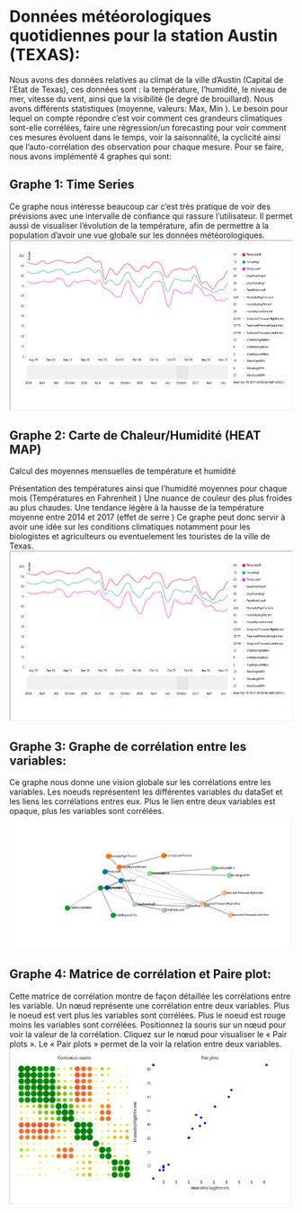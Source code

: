 # Données météorologiques quotidiennes pour la station Austin (TEXAS):
Nous avons des données relatives au climat de la ville d’Austin (Capital de l’État de Texas), ces données sont : la température, l’humidité, le niveau de mer, vitesse du vent, ainsi que la visibilité (le degré de brouillard). Nous avons différents statistiques (moyenne, valeurs: Max, Min ). Le besoin pour lequel on compte répondre c’est voir comment ces grandeurs climatiques sont-elle corrélées, faire une régression/un forecasting pour voir comment ces mesures évoluent dans le temps, voir la saisonnalité, la cyclicité ainsi que l’auto-corrélation des observation pour chaque mesure.
Pour se faire, nous avons implémenté 4 graphes qui sont: 
## Graphe 1: Time Series
Ce graphe nous intéresse beaucoup car c’est très pratique de voir des prévisions avec une intervalle de confiance qui rassure l’utilisateur. Il permet aussi de visualiser l’évolution de la température, afin de permettre à la population d’avoir une vue globale sur les données météorologiques.
[![Time series](css/time-serie.png "Time series")](css/time-serie.png "Time series")
## Graphe 2: Carte de Chaleur/Humidité (HEAT MAP)
Calcul des moyennes mensuelles de température et humidité

Présentation des températures ainsi que l’humidité moyennes pour chaque mois (Températures en Fahrenheit )
Une nuance de couleur des plus froides au plus chaudes.
Une tendance légère à la hausse de la température moyenne entre 2014 et 2017 (effet de serre )
Ce graphe peut donc servir à avoir une idée sur les conditions climatiques notamment pour les biologistes et agriculteurs ou eventuelement les touristes de la ville de Texas.
[![Time series](css/time-serie.png "Heat Map")](css/time-serie.png  "Heat Map")
## Graphe 3: Graphe de corrélation entre les variables:
Ce graphe nous donne une vision globale sur les corrélations entre les variables. 
Les noeuds représentent les différentes variables du dataSet et les liens les corrélations entres eux.
Plus le lien entre deux variables est opaque, plus les variables sont corrélées.
[![Time series](css/correlation.png "Corrélation des variables")](css/correlation.png  "Corrélation des variables")
## Graphe 4: Matrice de corrélation et Paire plot:
Cette matrice de corrélation montre de façon détaillée les corrélations entre les variable.
Un nœud représente une corrélation entre deux variables.
Plus le noeud est vert plus les variables sont corrélées.
Plus le noeud est rouge moins les variables sont corrélées.
Positionnez la souris sur un nœud pour voir la valeur de la corrélation. Cliquez sur le nœud pour visualiser le « Pair plots ». 
Le « Pair plots » permet de la voir la relation entre deux variables. 
[![Time series](css/pair-plot.png "Corrélation et Paire plot")](css/pair-plot.png  "Corrélation et Paire plot")